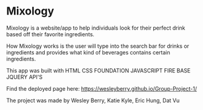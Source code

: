 # Mixology

Mixology is a website/app to help individuals look for their perfect drink based off their favorite ingredients.

How Mixology works is the user will type into the search bar for drinks or ingredients and provides what kind of beverages contains certain ingredients.


This app was built with
HTML
CSS
FOUNDATION
JAVASCRIPT
FIRE BASE
JQUERY
API'S

Find the deployed page here:
https://wesleyberry.github.io/Group-Project-1/


The project was made by
Wesley Berry, Katie Kyle, Eric Hung, Dat Vu
